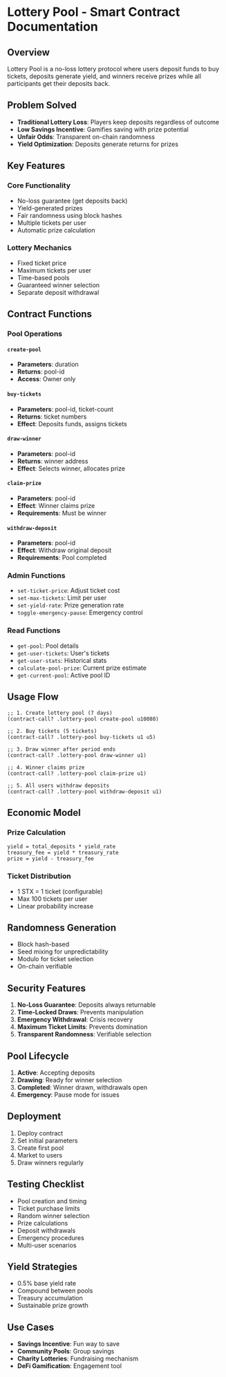 # Lottery Pool - Smart Contract Documentation

## Overview
Lottery Pool is a no-loss lottery protocol where users deposit funds to buy tickets, deposits generate yield, and winners receive prizes while all participants get their deposits back.

## Problem Solved
- **Traditional Lottery Loss**: Players keep deposits regardless of outcome
- **Low Savings Incentive**: Gamifies saving with prize potential
- **Unfair Odds**: Transparent on-chain randomness
- **Yield Optimization**: Deposits generate returns for prizes

## Key Features

### Core Functionality
- No-loss guarantee (get deposits back)
- Yield-generated prizes
- Fair randomness using block hashes
- Multiple tickets per user
- Automatic prize calculation

### Lottery Mechanics
- Fixed ticket price
- Maximum tickets per user
- Time-based pools
- Guaranteed winner selection
- Separate deposit withdrawal

## Contract Functions

### Pool Operations

#### `create-pool`
- **Parameters**: duration
- **Returns**: pool-id
- **Access**: Owner only

#### `buy-tickets`
- **Parameters**: pool-id, ticket-count
- **Returns**: ticket numbers
- **Effect**: Deposits funds, assigns tickets

#### `draw-winner`
- **Parameters**: pool-id
- **Returns**: winner address
- **Effect**: Selects winner, allocates prize

#### `claim-prize`
- **Parameters**: pool-id
- **Effect**: Winner claims prize
- **Requirements**: Must be winner

#### `withdraw-deposit`
- **Parameters**: pool-id
- **Effect**: Withdraw original deposit
- **Requirements**: Pool completed

### Admin Functions
- `set-ticket-price`: Adjust ticket cost
- `set-max-tickets`: Limit per user
- `set-yield-rate`: Prize generation rate
- `toggle-emergency-pause`: Emergency control

### Read Functions
- `get-pool`: Pool details
- `get-user-tickets`: User's tickets
- `get-user-stats`: Historical stats
- `calculate-pool-prize`: Current prize estimate
- `get-current-pool`: Active pool ID

## Usage Flow

```clarity
;; 1. Create lottery pool (7 days)
(contract-call? .lottery-pool create-pool u10080)

;; 2. Buy tickets (5 tickets)
(contract-call? .lottery-pool buy-tickets u1 u5)

;; 3. Draw winner after period ends
(contract-call? .lottery-pool draw-winner u1)

;; 4. Winner claims prize
(contract-call? .lottery-pool claim-prize u1)

;; 5. All users withdraw deposits
(contract-call? .lottery-pool withdraw-deposit u1)
```

## Economic Model

### Prize Calculation
```
yield = total_deposits * yield_rate
treasury_fee = yield * treasury_rate
prize = yield - treasury_fee
```

### Ticket Distribution
- 1 STX = 1 ticket (configurable)
- Max 100 tickets per user
- Linear probability increase

## Randomness Generation
- Block hash-based
- Seed mixing for unpredictability
- Modulo for ticket selection
- On-chain verifiable

## Security Features
1. **No-Loss Guarantee**: Deposits always returnable
2. **Time-Locked Draws**: Prevents manipulation
3. **Emergency Withdrawal**: Crisis recovery
4. **Maximum Ticket Limits**: Prevents domination
5. **Transparent Randomness**: Verifiable selection

## Pool Lifecycle
1. **Active**: Accepting deposits
2. **Drawing**: Ready for winner selection
3. **Completed**: Winner drawn, withdrawals open
4. **Emergency**: Pause mode for issues

## Deployment
1. Deploy contract
2. Set initial parameters
3. Create first pool
4. Market to users
5. Draw winners regularly

## Testing Checklist
- Pool creation and timing
- Ticket purchase limits
- Random winner selection
- Prize calculations
- Deposit withdrawals
- Emergency procedures
- Multi-user scenarios

## Yield Strategies
- 0.5% base yield rate
- Compound between pools
- Treasury accumulation
- Sustainable prize growth

## Use Cases
- **Savings Incentive**: Fun way to save
- **Community Pools**: Group savings
- **Charity Lotteries**: Fundraising mechanism
- **DeFi Gamification**: Engagement tool
